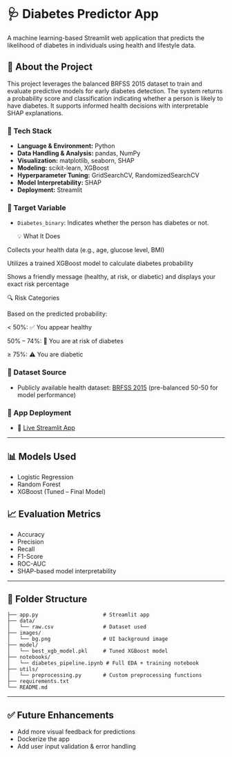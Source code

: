 # 🩺 Diabetes Predictor App

A machine learning-based Streamlit web application that predicts the likelihood of diabetes in individuals using health and lifestyle data.

## 📌 About the Project

This project leverages the balanced BRFSS 2015 dataset to train and evaluate predictive models for early diabetes detection. The system returns a probability score and classification indicating whether a person is likely to have diabetes. It supports informed health decisions with interpretable SHAP explanations.

### 🔧 Tech Stack

- **Language & Environment:** Python  
- **Data Handling & Analysis:** pandas, NumPy  
- **Visualization:** matplotlib, seaborn, SHAP  
- **Modeling:** scikit-learn, XGBoost  
- **Hyperparameter Tuning:** GridSearchCV, RandomizedSearchCV  
- **Model Interpretability:** SHAP  
- **Deployment:** Streamlit  

### 🎯 Target Variable

- `Diabetes_binary`: Indicates whether the person has diabetes or not.

  💡 What It Does

Collects your health data (e.g., age, glucose level, BMI)

Utilizes a trained XGBoost model to calculate diabetes probability

Shows a friendly message (healthy, at risk, or diabetic) and displays your exact risk percentage

🔍 Risk Categories

Based on the predicted probability:

< 50%: ✅ You appear healthy

50% – 74%: 🔶 You are at risk of diabetes

≥ 75%: ⚠️ You are diabetic

### 📁 Dataset Source

- Publicly available health dataset: [BRFSS 2015](https://www.cdc.gov/brfss/index.html) (pre-balanced 50-50 for model performance)

### 🚀 App Deployment

- 🔗 [Live Streamlit App](https://sudipta-d-diabetes-predictor.streamlit.app/)

---

## 📊 Models Used

- Logistic Regression  
- Random Forest  
- XGBoost (Tuned – Final Model)

## 📈 Evaluation Metrics

- Accuracy  
- Precision  
- Recall  
- F1-Score  
- ROC-AUC  
- SHAP-based model interpretability

---

## 📂 Folder Structure

```
├── app.py                     # Streamlit app
├── data/
│   └── raw.csv                # Dataset used
├── images/
│   └── bg.png                 # UI background image
├── model/
│   └── best_xgb_model.pkl     # Tuned XGBoost model
├── notebooks/
│   └── diabetes_pipeline.ipynb # Full EDA + training notebook
├── utils/
│   └── preprocessing.py       # Custom preprocessing functions
├── requirements.txt
└── README.md
```

---

## ✅ Future Enhancements

- Add more visual feedback for predictions
- Dockerize the app
- Add user input validation & error handling


